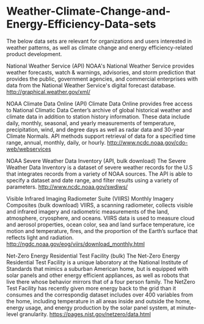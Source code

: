 # Weather-Climate-Change-and-Energy-Efficiency-Data-sets

The below data sets are relevant for organizations and users interested in weather patterns, as well as climate change and energy efficiency-related product development. 

National Weather Service (API)
NOAA's National Weather Service provides weather forecasts, watch & warnings, advisories, and storm prediction that provides the public, government agencies, and commercial enterprises with data from the National Weather Service's digital forecast database. 
http://graphical.weather.gov/xml/

NOAA Climate Data Online (API)
Climate Data Online provides free access to National Climatic Data Center’s archive of global historical weather and climate data in addition to station history information. These data include daily, monthly, seasonal, and yearly measurements of temperature, precipitation, wind, and degree days as well as radar data and 30-year Climate Normals. API methods support retrieval of data for a specified time range, annual, monthly, daily, or hourly. 
http://www.ncdc.noaa.gov/cdo-web/webservices

NOAA Severe Weather Data Inventory (API, bulk download)
The Severe Weather Data Inventory is a dataset of severe weather records for the U.S that integrates records from a variety of NOAA sources. The API is able to specify a dataset and date range, and filter results using a variety of parameters.
http://www.ncdc.noaa.gov/swdiws/

Visible Infrared Imaging Radiometer Suite (VIIRS) Monthly Imagery Composites (bulk download)
VIIRS, a scanning radiometer, collects visible and infrared imagery and radiometric measurements of the land, atmosphere, cryosphere, and oceans. VIIRS data is used to measure cloud and aerosol properties, ocean color, sea and land surface temperature, ice motion and temperature, fires, and the proportion of the Earth’s surface that reflects light and radiation.
http://ngdc.noaa.gov/eog/viirs/download_monthly.html 

Net-Zero Energy Residential Test Facility (bulk)
The Net-Zero Energy Residential Test Facility is a unique laboratory at the National Institute of Standards that mimics a suburban American home, but is equipped with solar panels and other energy efficient appliances, as well as robots that live there whose behavior mirrors that of a four person family. The NetZero Test Facility has recently given more energy back to the grid than it consumes and the correspondig dataset includes over 400 variables from the home, including temperature in all areas inside and outside the home, energy usage, and energy production by the solar panel system, at minute-level granularity.
https://pages.nist.gov/netzero/data.html
